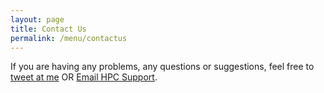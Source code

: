 ```yaml
---
layout: page
title: Contact Us
permalink: /menu/contactus
---
```


If you are having any problems, any questions or suggestions, feel free to [tweet at me](https://twitter.com/intent/tweet?text=%40robqiao) OR <a href="mailto:{{ 'hpcsupport@adelaide.edu.au' | encode_email }}" title="ContactUs">Email HPC Support</a>.
